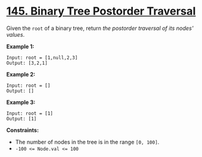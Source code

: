 # [145. Binary Tree Postorder Traversal](https://leetcode.com/problems/binary-tree-postorder-traversal/)

Given the `root` of a binary tree, return *the postorder traversal of its nodes' values*.

**Example 1:**
```text
Input: root = [1,null,2,3]
Output: [3,2,1]
```

**Example 2:**
```text
Input: root = []
Output: []
```

**Example 3:**
```text
Input: root = [1]
Output: [1]
```

**Constraints:**
- The number of nodes in the tree is in the range `[0, 100]`.
- `-100 <= Node.val <= 100`